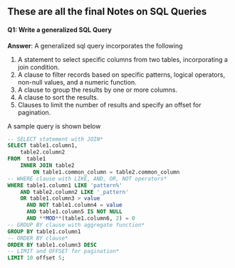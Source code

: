 ## These are all the final Notes on SQL Queries 

#### Q1: Write a generalized SQL Query 

**Answer**: A generalized sql query incorporates the following 

1. A statement to select specific columns from two tables, incorporating a join condition.
2. A clause to filter records based on specific patterns, logical operators, non-null values, and a numeric function.
3. A clause to group the results by one or more columns.
4. A clause to sort the results.
5. Clauses to limit the number of results and specify an offset for pagination.

A sample query is shown below 

```sql
-- SELECT statement with JOIN*
SELECT table1.column1,
    table2.column2
FROM  table1
    INNER JOIN table2
        ON table1.common_column = table2.common_column
-- WHERE clause with LIKE, AND, OR, NOT operators*
WHERE table1.column1 LIKE 'pattern%'
    AND table2.column2 LIKE '_pattern'
    OR table1.column3 > value
      AND NOT table1.column4 = value
      AND table1.column5 IS NOT NULL
      AND **MOD**(table1.column6, 2) = 0
-- GROUP BY clause with aggregate function*
GROUP BY table1.column1
-- ORDER BY clause*
ORDER BY table1.column3 DESC
-- LIMIT and OFFSET for pagination*
LIMIT 10 offset 5; 
```

